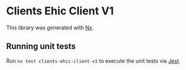 <!-- gitbook-ignore -->

# Clients Ehic Client V1

This library was generated with [Nx](https://nx.dev).

## Running unit tests

Run `nx test clients-ehic-client-v1` to execute the unit tests via [Jest](https://jestjs.io).
